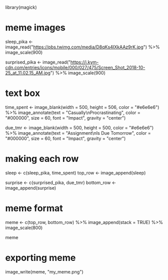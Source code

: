library(magick)

# meme images
sleep_pika <- image_read("https://pbs.twimg.com/media/D8qKs4IXkAAz9rK.jpg") %>%
  image_scale(900)


surprised_pika <- image_read("https://i.kym-cdn.com/entries/icons/mobile/000/027/475/Screen_Shot_2018-10-25_at_11.02.15_AM.jpg") %>%
  image_scale(900)


# text box
time_spent <- image_blank(width = 500, 
                       height = 506, 
                       color = "#e6e6e6") %>%
  image_annotate(text = "Casually\nProcrastinating",
                 color = "#000000",
                 size = 60,
                 font = "Impact",
                 gravity = "center")


due_tmr <- image_blank(width = 500, 
            height = 500, 
            color = "#e6e6e6") %>%
  image_annotate(text = "Assignment\nIs Due Tomorrow",
                 color = "#000000",
                 size = 60,
                 font = "Impact",
                 gravity = "center")


# making each row
sleep <- c(sleep_pika, time_spent)
top_row <- image_append(sleep)

surprise <- c(surprised_pika, due_tmr)
bottom_row <- image_append(surprise)

# meme format
meme <- c(top_row, bottom_row) %>%
  image_append(stack = TRUE) %>%
  image_scale(800)

meme

# exporting meme
image_write(meme, "my_meme.png")


